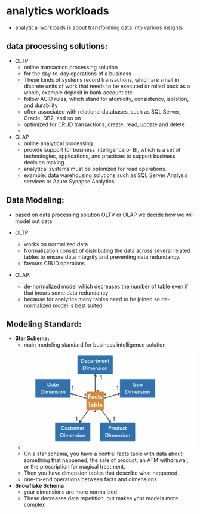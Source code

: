 
# analytics workloads

- analytical workloads is about transforming data into various insights 

## data processing solutions:

- OLTP
  - online transaction processing solution
  - for the day-to-day operations of a business
  - These kinds of systems record transactions, which are small in discrete units of work that needs to be executed or rolled back as a whole, example deposit in bank account etc.
  - follow ACID rules, which stand for atomicity, consistency, isolation, and durability
  - often associated with relational databases, such as SQL Server, Oracle, DB2, and so on
  - optimized for CRUD transactions, create, read, update and delete
  - 
- OLAP
  - online analytical processing
  - provide support for business intelligence or BI, which is a set of technologies, applications, and practices to support business decision making.
  - analytical systems must be optimized for read operations.
  - example: data warehousing solutions such as SQL Server Analysis services or Azure Synapse Analytics


## Data Modeling: 

- based on data processing solution OLTV or OLAP we decide how we will model out data
- OLTP:
  - works on normalized data
  - Normalization consist of distributing the data across several related tables to ensure data integrity and preventing data redundancy.
  - favours CRUD operaions
  
- OLAP: 
  - de-normalized model which decreases the number of table even if that incurs some data redundancy
  - because for analytics many tables need to be joined so de-normalized model is best suited

## Modeling Standard:

- **Star Schema:**
  - main modeling standard for business intelligence solution
  - ![img.png](../images/4.0.1.png)
  - On a star schema, you have a central facts table with data about something that happened, the sale of product, an ATM withdrawal, or the prescription for magical treatment.
  - Then you have dimension tables that describe what happened
  -  one-to-end operations between facts and dimensions
- **Snowflake Schema**
  - your dimensions are more normalized
  -  These decreases data repetition, but makes your models more complex